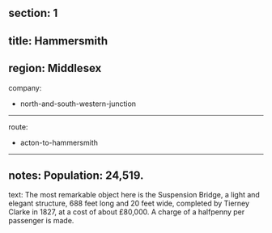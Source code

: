 section: 1
----
title: Hammersmith
----
region: Middlesex
----
company:
- north-and-south-western-junction
----
route:
- acton-to-hammersmith
----
notes: Population: 24,519.
----
text: The most remarkable object here is the Suspension Bridge, a light and elegant structure, 688 feet long and 20 feet wide, completed by Tierney Clarke in 1827, at a cost of about £80,000. A charge of a halfpenny per passenger is made.
